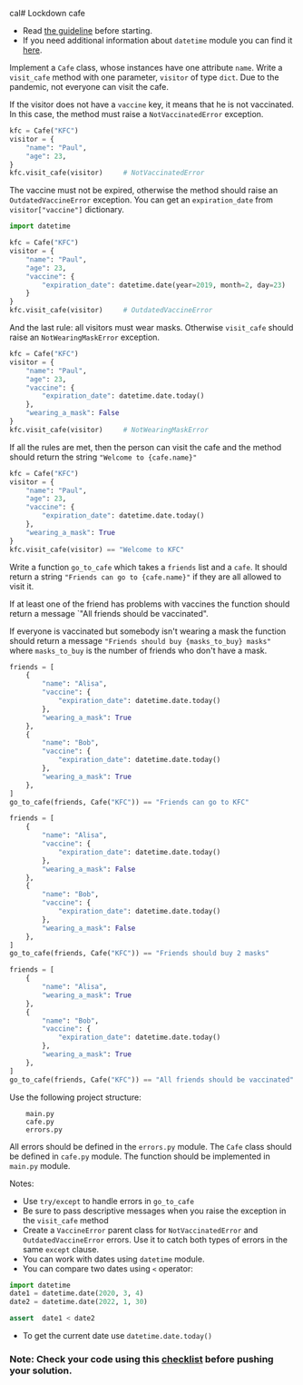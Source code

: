 cal# Lockdown cafe

- Read [the guideline](https://github.com/mate-academy/py-task-guideline/blob/main/README.md) before starting.
- If you need additional information about `datetime` module you can find it [here](https://www.geeksforgeeks.org/python-datetime-module/). 

Implement a `Cafe` class, whose instances have one attribute `name`.
Write a `visit_cafe` method with one parameter, `visitor` of type `dict`.
Due to the pandemic, not everyone can visit the cafe.

If the visitor does not have a `vaccine` key, it means that he is not vaccinated. 
In this case, the method must raise a `NotVaccinatedError` exception.
```python
kfc = Cafe("KFC")
visitor = {
    "name": "Paul",
    "age": 23,
}
kfc.visit_cafe(visitor)     # NotVaccinatedError
```


The vaccine must not be expired, otherwise the method should raise an `OutdatedVaccineError` exception.
You can get an `expiration_date` from `visitor["vaccine"]` dictionary.
```python
import datetime

kfc = Cafe("KFC")
visitor = {
    "name": "Paul",
    "age": 23,
    "vaccine": {
        "expiration_date": datetime.date(year=2019, month=2, day=23)
    }
}
kfc.visit_cafe(visitor)     # OutdatedVaccineError
```

And the last rule: all visitors must wear masks. Otherwise `visit_cafe` 
should raise an `NotWearingMaskError` exception.
```python
kfc = Cafe("KFC")
visitor = {
    "name": "Paul",
    "age": 23,
    "vaccine": {
        "expiration_date": datetime.date.today()
    },
    "wearing_a_mask": False
}
kfc.visit_cafe(visitor)     # NotWearingMaskError
```

If all the rules are met, then the person can visit the cafe and 
the method should return the string `"Welcome to {cafe.name}"`

```python
kfc = Cafe("KFC")
visitor = {
    "name": "Paul",
    "age": 23,
    "vaccine": {
        "expiration_date": datetime.date.today()
    },
    "wearing_a_mask": True
}
kfc.visit_cafe(visitor) == "Welcome to KFC"
```

Write a function `go_to_cafe` which takes a `friends` list and a `cafe`.
It should return a string `"Friends can go to {cafe.name}"` if they are all allowed to visit it.

If at least one of the friend has problems with vaccines the function should return a message `"All friends should be vaccinated".

If everyone is vaccinated but somebody isn't wearing a mask
the function should return a message `"Friends should buy {masks_to_buy} masks"` where `masks_to_buy` is the number of 
friends who don't have a mask.

```python
friends = [
    {
        "name": "Alisa",
        "vaccine": {
            "expiration_date": datetime.date.today()
        },
        "wearing_a_mask": True
    },
    {
        "name": "Bob",
        "vaccine": {
            "expiration_date": datetime.date.today()
        },
        "wearing_a_mask": True
    },
]
go_to_cafe(friends, Cafe("KFC")) == "Friends can go to KFC"
```

```python
friends = [
    {
        "name": "Alisa",
        "vaccine": {
            "expiration_date": datetime.date.today()
        },
        "wearing_a_mask": False
    },
    {
        "name": "Bob",
        "vaccine": {
            "expiration_date": datetime.date.today()
        },
        "wearing_a_mask": False
    },
]
go_to_cafe(friends, Cafe("KFC")) == "Friends should buy 2 masks"
```

```python
friends = [
    {
        "name": "Alisa",
        "wearing_a_mask": True
    },
    {
        "name": "Bob",
        "vaccine": {
            "expiration_date": datetime.date.today()
        },
        "wearing_a_mask": True
    },
]
go_to_cafe(friends, Cafe("KFC")) == "All friends should be vaccinated"
```

Use the following project structure:

```app/
    main.py
    cafe.py
    errors.py
```

All errors should be defined in the `errors.py` module.
The `Cafe` class should be defined in `cafe.py` module.
The function should be implemented in `main.py` module.


Notes:
* Use `try/except` to handle errors in `go_to_cafe`
* Be sure to pass descriptive messages when you raise the exception in the `visit_cafe` method
* Create a `VaccineError` parent class for `NotVaccinatedError` and `OutdatedVaccineError` errors.
Use it to catch both types of errors in the same `except` clause.
* You can work with dates using `datetime` module.
* You can compare two dates using `<` operator:
```python
import datetime
date1 = datetime.date(2020, 3, 4)
date2 = datetime.date(2022, 1, 30)

assert  date1 < date2
```
* To get the current date use `datetime.date.today()`

### Note: Check your code using this [checklist](checklist.md) before pushing your solution.
